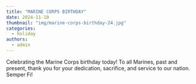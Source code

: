 ```yaml
---
title: "MARINE CORPS BIRTHDAY"
date: 2024-11-10
thumbnail: "img/marine-corps-birthday-24.jpg"
categories: 
  - holiday
authors: 
  - admin
---
```


Celebrating the Marine Corps birthday today! To all Marines, past and present, thank you for your dedication, sacrifice, and service to our nation. Semper Fi!